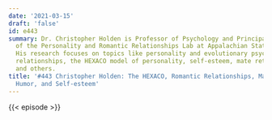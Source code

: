 ```yaml
---
date: '2021-03-15'
draft: 'false'
id: e443
summary: Dr. Christopher Holden is Professor of Psychology and Principal Investigator
  of the Personality and Romantic Relationships Lab at Appalachian State University.
  His research focuses on topics like personality and evolutionary psychology, romantic
  relationships, the HEXACO model of personality, self-esteem, mate retention behavior,
  and others.
title: '#443 Christopher Holden: The HEXACO, Romantic Relationships, Mate Retention,
  Humor, and Self-esteem'
---
```

{{< episode >}}
